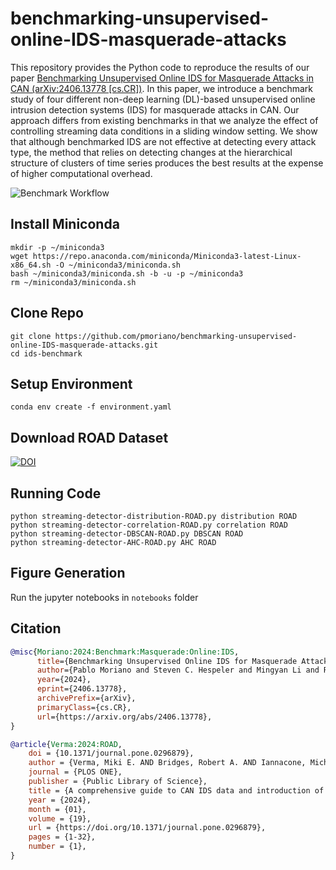 # benchmarking-unsupervised-online-IDS-masquerade-attacks

This repository provides the Python code to reproduce the results of our paper [Benchmarking Unsupervised Online IDS for Masquerade Attacks in CAN (arXiv:2406.13778 [cs.CR])](https://arxiv.org/abs/2406.13778). In this paper, we introduce a benchmark study of four different non-deep learning (DL)-based unsupervised online intrusion detection systems (IDS) for masquerade attacks in CAN. Our approach differs from existing benchmarks in that we analyze the effect of controlling streaming data conditions in a sliding window setting. We show that although benchmarked IDS are not effective at detecting every attack type, the method that relies on detecting changes at the hierarchical structure of clusters of time series produces the best results at the expense of higher computational overhead.

![Benchmark Workflow](figs/benchmark-workflow.jpg)

## Install Miniconda

```
mkdir -p ~/miniconda3
wget https://repo.anaconda.com/miniconda/Miniconda3-latest-Linux-x86_64.sh -O ~/miniconda3/miniconda.sh
bash ~/miniconda3/miniconda.sh -b -u -p ~/miniconda3
rm ~/miniconda3/miniconda.sh
```

## Clone Repo

```
git clone https://github.com/pmoriano/benchmarking-unsupervised-online-IDS-masquerade-attacks.git
cd ids-benchmark
```

## Setup Environment

```
conda env create -f environment.yaml
```

## Download ROAD Dataset

[![DOI](https://zenodo.org/badge/DOI/10.5281/zenodo.10462796.svg)](https://doi.org/10.5281/zenodo.10462796)

## Running Code

```
python streaming-detector-distribution-ROAD.py distribution ROAD
python streaming-detector-correlation-ROAD.py correlation ROAD
python streaming-detector-DBSCAN-ROAD.py DBSCAN ROAD
python streaming-detector-AHC-ROAD.py AHC ROAD
```

## Figure Generation

Run the jupyter notebooks in `notebooks` folder

## Citation

```bibtex
@misc{Moriano:2024:Benchmark:Masquerade:Online:IDS,
      title={Benchmarking Unsupervised Online IDS for Masquerade Attacks in CAN}, 
      author={Pablo Moriano and Steven C. Hespeler and Mingyan Li and Robert A. Bridges},
      year={2024},
      eprint={2406.13778},
      archivePrefix={arXiv},
      primaryClass={cs.CR},
      url={https://arxiv.org/abs/2406.13778}, 
}
```

```bibtex
@article{Verma:2024:ROAD,
    doi = {10.1371/journal.pone.0296879},
    author = {Verma, Miki E. AND Bridges, Robert A. AND Iannacone, Michael D. AND Hollifield, Samuel C. AND Moriano, Pablo AND Hespeler, Steven C. AND Kay, Bill AND Combs, Frank L.},
    journal = {PLOS ONE},
    publisher = {Public Library of Science},
    title = {A comprehensive guide to CAN IDS data and introduction of the ROAD dataset},
    year = {2024},
    month = {01},
    volume = {19},
    url = {https://doi.org/10.1371/journal.pone.0296879},
    pages = {1-32},
    number = {1},
}
```


